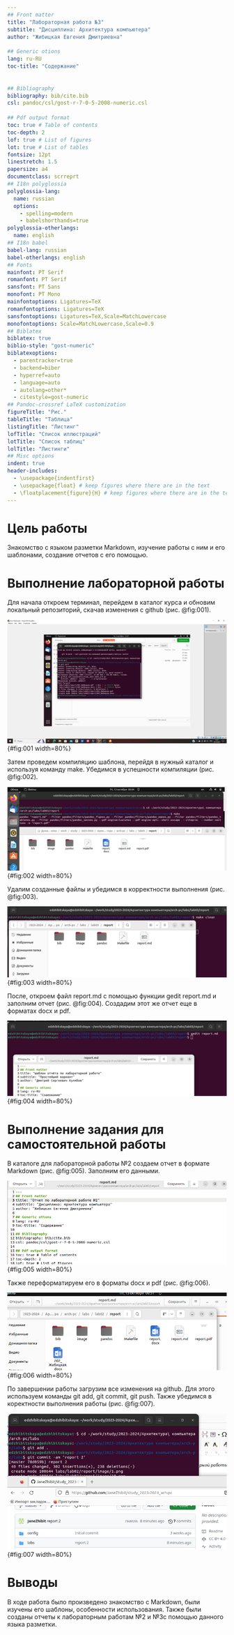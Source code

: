 ```yaml
---
## Front matter
title: "Лабораторная работа №3"
subtitle: "Дисциплина: Архитектура компьютера"
author: "Жибицкая Евгения Дмитриевна"

## Generic otions
lang: ru-RU
toc-title: "Содержание"


## Bibliography
bibliography: bib/cite.bib
csl: pandoc/csl/gost-r-7-0-5-2008-numeric.csl

## Pdf output format
toc: true # Table of contents
toc-depth: 2
lof: true # List of figures
lot: true # List of tables
fontsize: 12pt
linestretch: 1.5
papersize: a4
documentclass: scrreprt
## I18n polyglossia
polyglossia-lang:
  name: russian
  options:
	- spelling=modern
	- babelshorthands=true
polyglossia-otherlangs:
  name: english
## I18n babel
babel-lang: russian
babel-otherlangs: english
## Fonts
mainfont: PT Serif
romanfont: PT Serif
sansfont: PT Sans
monofont: PT Mono
mainfontoptions: Ligatures=TeX
romanfontoptions: Ligatures=TeX
sansfontoptions: Ligatures=TeX,Scale=MatchLowercase
monofontoptions: Scale=MatchLowercase,Scale=0.9
## Biblatex
biblatex: true
biblio-style: "gost-numeric"
biblatexoptions:
  - parentracker=true
  - backend=biber
  - hyperref=auto
  - language=auto
  - autolang=other*
  - citestyle=gost-numeric
## Pandoc-crossref LaTeX customization
figureTitle: "Рис."
tableTitle: "Таблица"
listingTitle: "Листинг"
lofTitle: "Список иллюстраций"
lotTitle: "Список таблиц"
lolTitle: "Листинги"
## Misc options
indent: true
header-includes:
  - \usepackage{indentfirst}
  - \usepackage{float} # keep figures where there are in the text
  - \floatplacement{figure}{H} # keep figures where there are in the text
---
```


# Цель работы

Знакомство с языком разметки Markdown, изучение работы с ним и его шаблонами, создание отчетов с его помощью.


# Выполнение лабораторной работы

Для начала откроем терминал, перейдем в каталог курса и обновим локальный репозиторий, скачав изменения с github (рис. @fig:001).

![ Обновление репозитория, загрузка изменений. ](image/1.png){#fig:001 width=80%}


Затем  проведем компиляцию шаблона, перейдя в нужный каталог и используя команду make. Убедимся в успешности компиляции (рис. @fig:002).

![ Компиляция шаблонов. ](image/2.png){#fig:002 width=80%}


Удалим созданные файлы и убедимся в корректности выполнения (рис. @fig:003).

![ Удаление файлов. ](image/3.png){#fig:003 width=80%}


После, откроем файл report.md с помощью функции gedit report.md и заполним отчет (рис. @fig:004). Создадим этот же отчет еще в форматах docx и pdf. 

![ Работа с файлом md. ](image/4.png){#fig:004 width=80%}


# Выполнение задания для самостоятельной работы

В каталоге для лабораторной работы №2 создаем отчет в формате Markdown (рис. @fig:005). Заполним его данными.

![ Создание отчета для лабораторной работы №2. ](image/5.png){#fig:005 width=80%}


Также переформатируем его в форматы docx и pdf (рис. @fig:006).

![ Создание файлов формата docx, pdf для лабораторной работы №2. ](image/6.png){#fig:006 width=80%}


По завершении работы загрузим все изменения на github. Для этого используем команды git add, git commit, git push. Также убедимся в коректности выполнения работы (рис. @fig:007). 

![ Синхронизация с github. ](image/7.png){#fig:007 width=80%}



# Выводы

В ходе работа было произведено знакомство с Markdown, были изучены его шаблоны, особенности использования. Также были созданы отчеты к лабораторным работам №2 и №3с помощью данного языка разметки.


